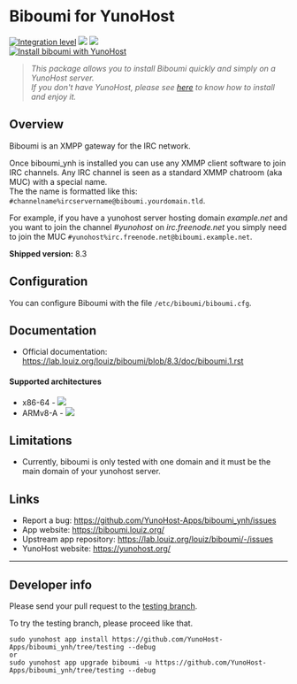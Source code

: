 # Biboumi for YunoHost

[![Integration level](https://dash.yunohost.org/integration/biboumi.svg)](https://dash.yunohost.org/appci/app/biboumi) ![](https://ci-apps.yunohost.org/ci/badges/biboumi.status.svg) ![](https://ci-apps.yunohost.org/ci/badges/biboumi.maintain.svg)  
[![Install biboumi with YunoHost](https://install-app.yunohost.org/install-with-yunohost.png)](https://install-app.yunohost.org/?app=biboumi)

> *This package allows you to install Biboumi quickly and simply on a YunoHost server.  
If you don't have YunoHost, please see [here](https://yunohost.org/#/install) to know how to install and enjoy it.*

## Overview

Biboumi is an XMPP gateway for the IRC network.

Once biboumi_ynh is installed you can use any XMMP client software to join IRC channels. Any IRC channel is seen as a standard XMMP chatroom (aka MUC) with a special name.  
The the name is formatted like this: `#channelname%ircservername@biboumi.yourdomain.tld`.

For example, if you have a yunohost server hosting domain *example.net* and you want to join the channel *#yunohost* on *irc.freenode.net* you simply need to join the MUC `#yunohost%irc.freenode.net@biboumi.example.net`.

**Shipped version:** 8.3

## Configuration

You can configure Biboumi with the file `/etc/biboumi/biboumi.cfg`.

## Documentation

 * Official documentation: https://lab.louiz.org/louiz/biboumi/blob/8.3/doc/biboumi.1.rst

#### Supported architectures

* x86-64 - [![](https://ci-apps.yunohost.org/ci/logs/biboumi%20%28Community%29.svg)](https://ci-apps.yunohost.org/ci/apps/biboumi/)
* ARMv8-A - [![](https://ci-apps-arm.yunohost.org/ci/logs/biboumi%20%28Community%29.svg)](https://ci-apps-arm.yunohost.org/ci/apps/biboumi/)

## Limitations

* Currently, biboumi is only tested with one domain and it must be the main domain of your yunohost server.

## Links

 * Report a bug: https://github.com/YunoHost-Apps/biboumi_ynh/issues
 * App website: https://biboumi.louiz.org/
 * Upstream app repository: https://lab.louiz.org/louiz/biboumi/-/issues
 * YunoHost website: https://yunohost.org/

 ---

## Developer info

Please send your pull request to the [testing branch](https://github.com/YunoHost-Apps/biboumi_ynh/tree/testing).

To try the testing branch, please proceed like that.
```
sudo yunohost app install https://github.com/YunoHost-Apps/biboumi_ynh/tree/testing --debug
or
sudo yunohost app upgrade biboumi -u https://github.com/YunoHost-Apps/biboumi_ynh/tree/testing --debug
```
